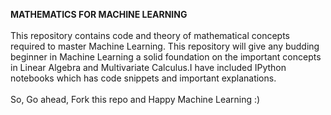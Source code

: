 

<b>MATHEMATICS FOR MACHINE LEARNING</b>
<br></br>
This repository contains code and theory of mathematical concepts required to master Machine Learning.
This repository will give any budding beginner in Machine Learning a solid foundation on the important concepts 
in Linear Algebra and Multivariate Calculus.I have included IPython notebooks which has code snippets and important
explanations.
<br></br>
So, Go ahead, Fork this repo and Happy Machine Learning :) 
